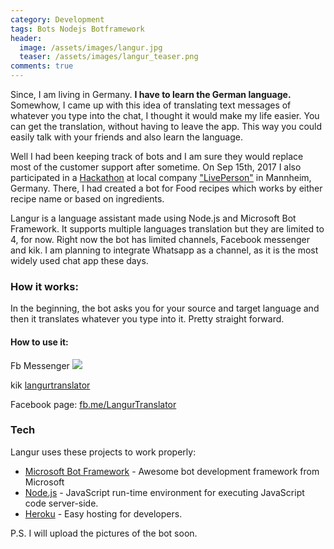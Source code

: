 ```yaml
---
category: Development
tags: Bots Nodejs Botframework
header:
  image: /assets/images/langur.jpg
  teaser: /assets/images/langur_teaser.png  
comments: true
---
```


Since, I am living in Germany. __I have to learn the German language.__ Somewhow, I came up with this idea of translating text messages of whatever you type into the chat, I thought it would make my life easier. You can get the translation, without having to leave the app. This way you could easily talk with your friends and also learn the language.

Well I had been keeping track of bots and I am sure they would replace most of the customer support after sometime. On Sep 15th, 2017 I also participated in a <a href="https://www.hackathon.com/event/hackathon-make-bots-great-again-35958760621">Hackathon</a> at local company <a href="https://www.liveperson.com/de">"LivePerson"</a> in Mannheim, Germany. There, I had created a bot for Food recipes which works by either recipe name or based on ingredients.

Langur is a language assistant made using Node.js and Microsoft Bot Framework. It supports multiple languages translation but they are limited to 4, for now. Right now the bot has limited channels, Facebook messenger and kik. I am planning to integrate Whatsapp as a channel, as it is the most widely used chat app these days.

### How it works:
In the beginning, the bot asks you for your source and target language and then it translates whatever you type into it. Pretty straight forward.

#### How to use it:
Fb Messenger
<a href='https://www.messenger.com/t/2053091328235574'><img src='https://facebook.botframework.com/Content/MessageUs.png'></a>

kik
<a href='https://bots.kik.com/#/langurtranslator'>langurtranslator</a>

Facebook page: 
<a href="https://fb.me/LangurTranslator">fb.me/LangurTranslator</a>

### Tech

Langur uses these projects to work properly:


* [Microsoft Bot Framework] - Awesome bot development framework from Microsoft
* [Node.js] -  JavaScript run-time environment for executing JavaScript code server-side.
* [Heroku] - Easy hosting for developers.

P.S. I will upload the pictures of the bot soon. 

   [Node.js]: <http://nodejs.org>
   [Microsoft Bot Framework]: <https://dev.botframework.com/>
   [Heroku]: <https://www.heroku.com/>


